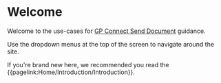 # Welcome

Welcome to the use-cases for [GP Connect Send Document](https://simplifier.net/guide/gp-connect-send-document?version=1.3.2-public-beta) guidance.

Use the dropdown menus at the top of the screen to navigate around the site.

If you're brand new here, we recommended you read the {{pagelink:Home/Introduction/Introduction}}.